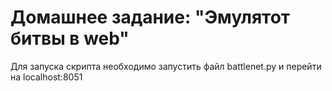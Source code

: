 # Домашнее задание: "Эмулятот битвы в web"
Для запуска скрипта необходимо запустить файл battlenet.py и перейти на localhost:8051